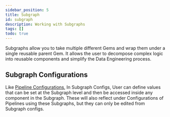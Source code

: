 ```yaml
---
sidebar_position: 5
title: Subgraph
id: subgraph
description: Working with Subgraphs
tags: []
todo: true
---
```


Subgraphs allow you to take multiple different Gems and wrap them under a single reusable parent Gem. It allows the user to decompose complex logic into reusable components and simplify the Data Engineering process.

## Subgraph Configurations

Like [Pipeline Configurations](../configuration.md), In Subgraph Configs, User can define values that can be set at the Subgraph level and then be accessed inside any component in the Subgraph.
These will also reflect under Configurations of Pipelines using these Subgraphs, but they can only be edited from Subgraph configs.
